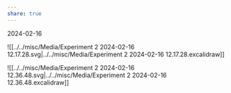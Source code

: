 ```yaml
---
share: true
---
```


2024-02-16

![[../../misc/Media/Experiment 2 2024-02-16 12.17.28.svg|../../misc/Media/Experiment 2 2024-02-16 12.17.28.excalidraw]]



![[../../misc/Media/Experiment 2 2024-02-16 12.36.48.svg|../../misc/Media/Experiment 2 2024-02-16 12.36.48.excalidraw]]

